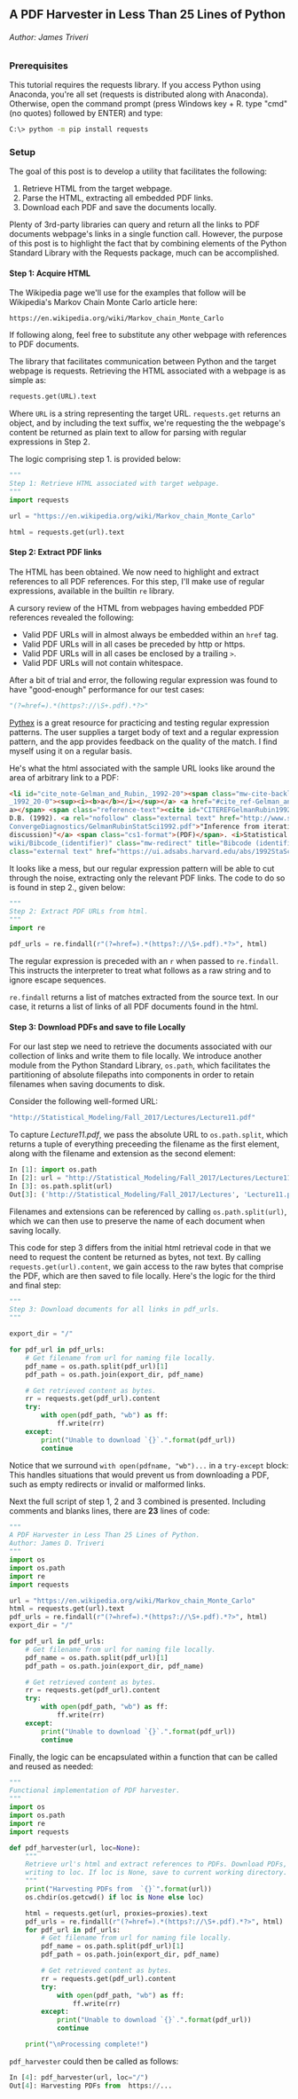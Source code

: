 ## A PDF Harvester in Less Than 25 Lines of Python
###### Author: James Triveri


### Prerequisites

This tutorial requires the requests library. If you access Python using Anaconda, you're all set (requests is distributed along with Anaconda). Otherwise, open the command prompt (press Windows key + R. type "cmd" (no quotes) followed by ENTER) and type:

```sh
C:\> python -m pip install requests
```

### Setup

The goal of this post is to develop a utility that facilitates the following:

1. Retrieve HTML from the target webpage.
2. Parse the HTML, extracting all embedded PDF links.
3. Download each PDF and save the documents locally.


Plenty of 3rd-party libraries can query and return all the links to PDF documents webpage's links in a single function call. However, the purpose of this post is to highlight the fact that by combining elements of the Python Standard Library with the Requests package, much can be accomplished.

#### Step 1: Acquire HTML

The Wikipedia page we'll use for the examples that follow will be Wikipedia's Markov Chain Monte Carlo article here:

```
https://en.wikipedia.org/wiki/Markov_chain_Monte_Carlo
```

If following along, feel free to substitute any other webpage with references to PDF documents. 


The library that facilitates communication between Python and the target webpage is requests. Retrieving the HTML associated with a webpage is as simple as:

```python
requests.get(URL).text  
```

Where `URL` is a string representing the target URL. `requests.get` returns an object, and by including the text suffix, we're requesting the the webpage's content be returned as plain text to allow for parsing with regular expressions in Step 2. 

The logic comprising step 1. is provided below:


```python
"""
Step 1: Retrieve HTML associated with target webpage. 
"""
import requests

url = "https://en.wikipedia.org/wiki/Markov_chain_Monte_Carlo"

html = requests.get(url).text
```

#### Step 2: Extract PDF links

The HTML has been obtained. We now need to highlight and extract references to all PDF references. For this step, I'll make use of regular expressions, available in the builtin `re` library.

A cursory review of the HTML from webpages having embedded PDF references revealed the following:

* Valid PDF URLs will in almost always be embedded within an `href` tag.
* Valid PDF URLs will in all cases be preceded by http or https.
* Valid PDF URLs will in all cases be enclosed by a trailing `>`.
* Valid PDF URLs will not contain whitespace.

After a bit of trial and error, the following regular expression was found to have "good-enough" performance for our test cases:

```python
"(?=href=).*(https?://\S+.pdf).*?>"
```

[Pythex](https://pythex.org/) is a great resource for practicing and testing regular expression patterns. The user supplies a target body of text and a regular expression pattern, and the app provides feedback on the quality of the match. I find myself using it on a regular basis.

He's what the html associated with the sample URL looks like around the area of arbitrary link to a PDF:


```html
<li id="cite_note-Gelman_and_Rubin,_1992-20"><span class="mw-cite-backlink">^ <a href="#cite_ref-Gelman_and_Rubin,
_1992_20-0"><sup><i><b>a</b></i></sup></a> <a href="#cite_ref-Gelman_and_Rubin,_1992_20-1"><sup><i><b>b</b></i></sup></
a></span> <span class="reference-text"><cite id="CITEREFGelmanRubin1992" class="citation journal cs1">Gelman, A.; Rubin,
D.B. (1992). <a rel="nofollow" class="external text" href="http://www.stat.duke.edu/~scs/Courses/Stat376/Papers/
ConvergeDiagnostics/GelmanRubinStatSci1992.pdf">"Inference from iterative simulation using multiple sequences (with
discussion)"</a> <span class="cs1-format">(PDF)</span>. <i>Statistical Science</i>. <b>7</b> (4): 457–511. <a href="/
wiki/Bibcode_(identifier)" class="mw-redirect" title="Bibcode (identifier)">Bibcode</a>:<a rel="nofollow"
class="external text" href="https://ui.adsabs.harvard.edu/abs/1992StaSc...7..457G">1992StaSc...7..457G</a>
```

It looks like a mess, but our regular expression pattern will be able to cut through the noise, extracting only the relevant PDF links. The code to do so is found in step 2., given below:


```python
"""
Step 2: Extract PDF URLs from html.
"""
import re

pdf_urls = re.findall(r"(?=href=).*(https?://\S+.pdf).*?>", html)
```

The regular expression is preceded with an `r` when passed to `re.findall`. This instructs the interpreter to treat what follows as a raw string and to ignore escape sequences.

`re.findall` returns a list of matches extracted from the source text. In our case, it returns a list of links of all PDF documents found in the html.


#### Step 3: Download PDFs and save to file Locally

For our last step we need to retrieve the documents associated with our collection of links and write them to file locally. We introduce another module from the Python Standard Library, `os.path`, which facilitates the partitioning of absolute filepaths into components in order to retain filenames when saving documents to disk.

Consider the following well-formed URL:

```sh
"http://Statistical_Modeling/Fall_2017/Lectures/Lecture11.pdf"
```

To capture *Lecture11.pdf*, we pass the absolute URL to `os.path.split`, which returns a tuple of everything preceeding the filename as the first element, along with the filename and extension as the second element:

```python
In [1]: import os.path
In [2]: url = "http://Statistical_Modeling/Fall_2017/Lectures/Lecture11.pdf"
In [3]: os.path.split(url)
Out[3]: ('http://Statistical_Modeling/Fall_2017/Lectures', 'Lecture11.pdf')
```

Filenames and extensions can be referenced by calling `os.path.split(url)`, which we can then use to preserve the name of each document when saving locally. 

This code for step 3 differs from the initial html retrieval code in that we need to request the content be returned as bytes, not text. By calling `requests.get(url).content`, we gain access to the raw bytes that comprise the PDF, which are then saved to file locally.  Here's the logic for the third and final step:


```python
"""
Step 3: Download documents for all links in pdf_urls.
"""

export_dir = "/"

for pdf_url in pdf_urls:
    # Get filename from url for naming file locally.
    pdf_name = os.path.split(pdf_url)[1]
    pdf_path = os.path.join(export_dir, pdf_name)

    # Get retrieved content as bytes.
    rr = requests.get(pdf_url).content
    try:
        with open(pdf_path, "wb") as ff: 
            ff.write(rr)
    except:
        print("Unable to download `{}`.".format(pdf_url))
        continue
```

Notice that we surround `with open(pdfname, "wb")...` in a `try-except` block: This handles situations that would prevent us from downloading a PDF, such as empty redirects or invalid or malformed links.

Next the full script of step 1, 2 and 3 combined is presented. Including comments and blanks lines, there are **23** lines of code:

```python
"""
A PDF Harvester in Less Than 25 Lines of Python.
Author: James D. Triveri
"""
import os
import os.path
import re
import requests

url = "https://en.wikipedia.org/wiki/Markov_chain_Monte_Carlo"
html = requests.get(url).text
pdf_urls = re.findall(r"(?=href=).*(https?://\S+.pdf).*?>", html)
export_dir = "/"

for pdf_url in pdf_urls:
    # Get filename from url for naming file locally.
    pdf_name = os.path.split(pdf_url)[1]
    pdf_path = os.path.join(export_dir, pdf_name)

    # Get retrieved content as bytes.
    rr = requests.get(pdf_url).content
    try:
        with open(pdf_path, "wb") as ff: 
            ff.write(rr)
    except:
        print("Unable to download `{}`.".format(pdf_url))
        continue
```

Finally, the logic can be encapsulated within a function that can be called and reused as needed:


```python
"""
Functional implementation of PDF harvester.
"""
import os
import os.path
import re
import requests

def pdf_harvester(url, loc=None):
    """
    Retrieve url's html and extract references to PDFs. Download PDFs, 
    writing to loc. If loc is None, save to current working directory.
    """
    print("Harvesting PDFs from  `{}`".format(url))
    os.chdir(os.getcwd() if loc is None else loc)

    html = requests.get(url, proxies=proxies).text
    pdf_urls = re.findall(r"(?=href=).*(https?://\S+.pdf).*?>", html)
    for pdf_url in pdf_urls:
        # Get filename from url for naming file locally.
        pdf_name = os.path.split(pdf_url)[1]
        pdf_path = os.path.join(export_dir, pdf_name)

        # Get retrieved content as bytes.
        rr = requests.get(pdf_url).content
        try:
            with open(pdf_path, "wb") as ff: 
                ff.write(rr)
        except:
            print("Unable to download `{}`.".format(pdf_url))
            continue

    print("\nProcessing complete!")
```

`pdf_harvester` could then be called as follows:


```python
In [4]: pdf_harvester(url, loc="/")
Out[4]: Harvesting PDFs from  https://...
```
